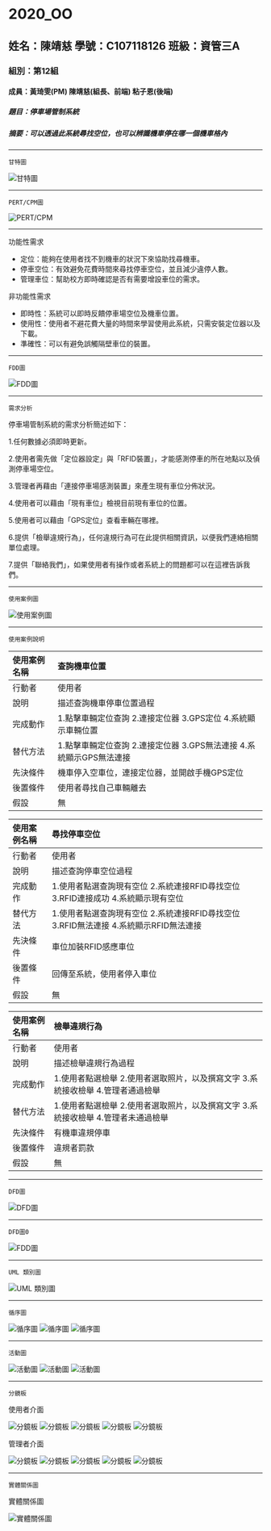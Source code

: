 # 2020_OO

## 姓名：陳靖慈    學號：C107118126    班級：資管三A

### 組別：第12組

#### 成員：黃琦雯(PM)  陳靖慈(組長、前端)  粘子恩(後端)

##### 題目：停車場管制系統

##### 摘要：可以透過此系統尋找空位，也可以辨識機車停在哪一個機車格內

---
`
甘特圖
`

![甘特圖](2.png "甘特圖")

---
`
PERT/CPM圖
`

![PERT/CPM](1.png "PERT/CPM")

---
功能性需求
* 定位：能夠在使用者找不到機車的狀況下來協助找尋機車。
* 停車空位：有效避免花費時間來尋找停車空位，並且減少違停人數。
* 管理車位：幫助校方即時確認是否有需要增設車位的需求。

非功能性需求
* 即時性：系統可以即時反饋停車場空位及機車位置。
* 使用性：使用者不避花費大量的時間來學習使用此系統，只需安裝定位器以及下載。
* 準確性：可以有避免誤觸隔壁車位的裝置。
---
`
FDD圖
`

![FDD圖](4.jpg "FDD圖")

---
`
需求分析
`

停車場管制系統的需求分析簡述如下：

1.任何數據必須即時更新。

2.使用者需先做「定位器設定」與「RFID裝置」，才能感測停車的所在地點以及偵測停車場空位。

3.管理者再藉由「連接停車場感測裝置」來產生現有車位分佈狀況。

4.使用者可以藉由「現有車位」檢視目前現有車位的位置。

5.使用者可以藉由「GPS定位」查看車輛在哪裡。

6.提供「檢舉違規行為」，任何違規行為可在此提供相關資訊，以便我們連絡相關單位處理。

7.提供「聯絡我們」，如果使用者有操作或者系統上的問題都可以在這裡告訴我們。

---
`
使用案例圖
`

![使用案例圖](3.png "使用案例圖")

---
`
使用案例說明
`

|使用案例名稱|查詢機車位置|
|:-------------|:---------------|
|行動者|使用者|
|說明|描述查詢機車停車位置過程|
|完成動作|1.點擊車輛定位查詢 2.連接定位器 3.GPS定位 4.系統顯示車輛位置|
|替代方法|1.點擊車輛定位查詢 2.連接定位器 3.GPS無法連接 4.系統顯示GPS無法連接|
|先決條件|機車停入空車位，連接定位器，並開啟手機GPS定位|
|後置條件|使用者尋找自己車輛離去|
|假設|無|

|使用案例名稱|尋找停車空位|
|:------------|:---------|
|行動者|使用者|
|說明|描述查詢停車空位過程|
|完成動作|1.使用者點選查詢現有空位 2.系統連接RFID尋找空位 3.RFID連接成功 4.系統顯示現有空位|
|替代方法|1.使用者點選查詢現有空位 2.系統連接RFID尋找空位 3.RFID無法連接 4.系統顯示RFID無法連接|
|先決條件|車位加裝RFID感應車位|
|後置條件|回傳至系統，使用者停入車位|
|假設|無|

|使用案例名稱|檢舉違規行為|
|:------------|:---------|
|行動者|使用者|
|說明|描述檢舉違規行為過程|
|完成動作|1.使用者點選檢舉 2.使用者選取照片，以及撰寫文字 3.系統接收檢舉 4.管理者通過檢舉|
|替代方法|1.使用者點選檢舉 2.使用者選取照片，以及撰寫文字 3.系統接收檢舉 4.管理者未通過檢舉|
|先決條件|有機車違規停車|
|後置條件|違規者罰款|
|假設|無|

---
`
DFD圖
`

![DFD圖](5.png "DFD圖")

---
`
DFD圖0
`

![FDD圖](圖0.png "DFD圖0")

---
`
UML 類別圖
`

![UML 類別圖](類別圖.png "UML 類別圖")

---
`
循序圖
`

![循序圖](尋找停車空位_循序圖.png "尋找停車空位_循序圖")
![循序圖](查詢機車位置_循序圖.png "查詢機車位置_循序圖")
![循序圖](檢舉違規行為_循序圖.png "檢舉違規行為_循序圖")

---
`
活動圖
`

![活動圖](尋找停車空位_活動圖.jpg "尋找停車空位_活動圖")
![活動圖](查詢機車位置_活動圖.jpg "查詢機車位置_活動圖")
![活動圖](檢舉違規行為_活動圖.jpg "檢舉違規行為_活動圖")

---
`
分鏡板
`

使用者介面

![分鏡板](分鏡板1_前置設定.png "分鏡板1_前置設定")
![分鏡板](分鏡板2_使用者主要功能區.png "分鏡板2_使用者主要功能區")
![分鏡板](分鏡板3_現有車位.png "分鏡板3_現有車位")
![分鏡板](分鏡板4_機車位置.png "分鏡板4_機車位置")
![分鏡板](分鏡板5_檢舉違規行為.png "分鏡板5_檢舉違規行為")

管理者介面

![分鏡板](分鏡板6_管理者登入.png "分鏡板6_管理者登入")
![分鏡板](分鏡板7_管理者主要功能區.png "分鏡板7_管理者主要功能區")
![分鏡板](分鏡板8_審核檢舉(一).png "分鏡板8_審核檢舉(一)")
![分鏡板](分鏡板9_審核檢舉(二).png "分鏡板9_審核檢舉(二)")
![分鏡板](分鏡板10_審核檢舉(三).png "分鏡板10_審核檢舉(三)")

---
`
實體關係圖
`

實體關係圖

![實體關係圖](實體關係圖.png "實體關係圖")
